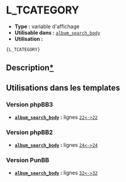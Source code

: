 # L_TCATEGORY
* __Type :__ variable d'affichage
* __Utilisable dans :__ [`album_search_body`](../tpl/album_search_body.md#readme)
* __Utilisation :__

```html
{L_TCATEGORY}
```

## Description[*](https://fa-tvars.appspot.com/var/L_TCATEGORY)
## Utilisations dans les templates

### Version phpBB3
* __[`album_search_body`](../tpl/album_search_body.md#readme) :__ lignes [`22`](../src/prosilver/album_search_body.tpl#L22)[`<->`](../src/prosilver/album_search_body.tpl#L22-L22)[`22`](../src/prosilver/album_search_body.tpl#L22)

### Version phpBB2
* __[`album_search_body`](../tpl/album_search_body.md#readme) :__ lignes [`24`](../src/subsilver/album_search_body.tpl#L24)[`<->`](../src/subsilver/album_search_body.tpl#L24-L24)[`24`](../src/subsilver/album_search_body.tpl#L24)

### Version PunBB
* __[`album_search_body`](../tpl/album_search_body.md#readme) :__ lignes [`32`](../src/punbb/album_search_body.tpl#L32)[`<->`](../src/punbb/album_search_body.tpl#L32-L32)[`32`](../src/punbb/album_search_body.tpl#L32)

